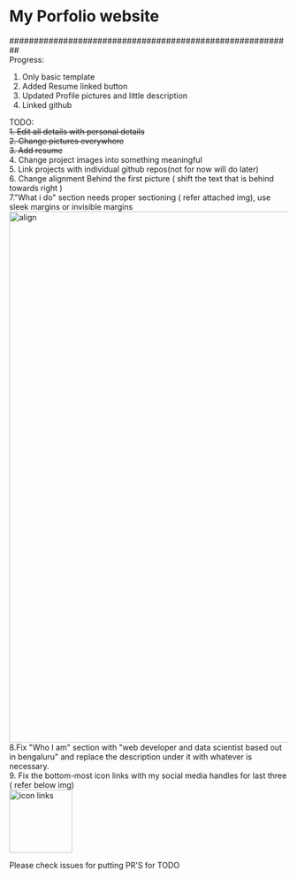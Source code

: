 # My Porfolio website


########################################################## <br>
Progress:
1. Only basic template
2. Added Resume linked button
3. Updated Profile pictures and little description
4. Linked github

TODO:<br>
  ~~1. Edit all details with personal details~~<br>
  ~~2. Change pictures everywhere~~<br>
  ~~3. Add resume~~ <br>
  4. Change project images into something meaningful<br>
  5. Link projects with individual github repos(not for now will do later) <br>
  6. Change alignment Behind the first picture ( shift the text that is behind towards right )<br>
  7."What i do" section needs proper sectioning ( refer attached img), use sleek margins or invisible margins<br>
  <img width="960" alt="align" src="https://user-images.githubusercontent.com/56666788/96259822-c4445880-0fdb-11eb-8905-d75ae0bf327f.png"><br>
  8.Fix "Who I am" section with "web developer and data scientist based out in bengaluru" and replace the description under it with whatever is necessary.<br>
  9. Fix the bottom-most icon links with my social media handles for last three ( refer below img)<br>
  <img width="114" alt="icon links" src="https://user-images.githubusercontent.com/56666788/96260227-619f8c80-0fdc-11eb-8772-3495e195e8d1.png"><br>

Please check issues for putting PR'S for TODO


